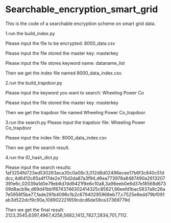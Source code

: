 # Searchable_encryption_smart_grid
This is the code of a searchable encryption scheme on smart grid data.

1.run the build_index.py

Please input the file to be encrypted: 8000_data.csv

Please input the file stored the master key: masterkey

Please input the file stores keyword name: dataname_list

Then we get the index file named 8000_data_index.csv.


2.run the build_trapdoor.py

Please input the keyword you want to search: Wheeling Power Co

Please input the file stored the master key: masterkey

Then we get the trapdoor file named Wheeling Power Co_trapdoor.


3.run the search.py
Please input the trapdoor file: Wheeling Power Co_trapdoor

Please input the index file: 8000_data_index.csv

Then we get the search result.


4.run the ID_hash_dict.py

Please input the search results: 1af3254fd723ed530263aca30c0a08c3,012d8d02496ecee17b6f3c840c51ddcc,4d6412c65a4f17de2e715d2da87a3f94,d6ea773978a8487490a2613207391e6c,02039a1d0e79eb6d7dd9421f9e6c10a8,3a98eeb0e6d37e18568d67309d8acb9e,d69d41bb1f8743746302414325c85821,86eefd1bac5837a9c26a7e5956f5be77,fade291b4096c1b2c67940295968eb77,c7525e6edd79bf091ab3d522dcf9c90a,108902221659cdcd6de59ce37369779d

Then we get the final result: 2123,3545,6397,4967,4256,5682,1412,7827,2834,701,7112.
